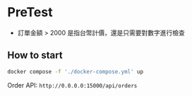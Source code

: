 # PreTest

- 訂單金額 > 2000 是指台幣計價，還是只需要對數字進行檢查

## How to start

<!-- - For Linux environment, please set `sysctl -w vm.max_map_count=262144` -->

```sh
docker compose -f './docker-compose.yml' up
```

Order API: `http://0.0.0.0:15000/api/orders`